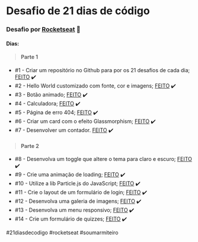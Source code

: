 # Desafio de 21 dias de código
### Desafio por <a href="https://www.instagram.com/p/ChTBg1BpLGU/?utm_source=ig_web_copy_link" target="_blank">Rocketseat</a> 🚀

#### Dias:

> #### Parte 1

+ #1 - Criar um repositório no Github para por os 21 desafios de cada dia;  <a href="https://lucyanovidio.github.io/desafio-21-dias-codigo-rocketseat/dia-1">FEITO</a> ✔️
+ #2 - Hello World customizado com fonte, cor e imagens;  <a href="https://lucyanovidio.github.io/desafio-21-dias-codigo-rocketseat/dia-2">FEITO</a> ✔️
+ #3 - Botão animado;  <a href="https://lucyanovidio.github.io/desafio-21-dias-codigo-rocketseat/dia-3">FEITO</a> ✔️
+ #4 - Calculadora;  <a href="https://lucyanovidio.github.io/desafio-21-dias-codigo-rocketseat/dia-4">FEITO</a> ✔️
+ #5 - Página de erro 404;  <a href="https://lucyanovidio.github.io/desafio-21-dias-codigo-rocketseat/dia-5">FEITO</a> ✔️
+ #6 - Criar um card com o efeito Glassmorphism;  <a href="https://lucyanovidio.github.io/desafio-21-dias-codigo-rocketseat/dia-6">FEITO</a> ✔️
+ #7 - Desenvolver um contador.  <a href="https://lucyanovidio.github.io/desafio-21-dias-codigo-rocketseat/dia-7">FEITO</a> ✔️

> #### Parte 2

+ #8 - Desenvolva um toggle que altere o tema para claro e escuro;  <a href="https://lucyanovidio.github.io/desafio-21-dias-codigo-rocketseat/dia-8">FEITO</a> ✔️
+ #9 - Crie uma animação de loading;  <a href="https://lucyanovidio.github.io/desafio-21-dias-codigo-rocketseat/dia-9">FEITO</a> ✔️
+ #10 - Utilize a lib Particle.js do JavaScript;  <a href="https://lucyanovidio.github.io/desafio-21-dias-codigo-rocketseat/dia-10">FEITO</a> ✔️
+ #11 - Crie o layout de um formulário de login;  <a href="https://lucyanovidio.github.io/desafio-21-dias-codigo-rocketseat/dia-11">FEITO</a> ✔️
+ #12 - Desenvolva uma galeria de imagens;  <a href="https://lucyanovidio.github.io/desafio-21-dias-codigo-rocketseat/dia-12">FEITO</a> ✔️
+ #13 - Desenvolva um menu responsivo;  <a href="https://lucyanovidio.github.io/desafio-21-dias-codigo-rocketseat/dia-13">FEITO</a> ✔️
+ #14 - Crie um formulário de quizzes;  <a href="https://lucyanovidio.github.io/desafio-21-dias-codigo-rocketseat/dia-14">FEITO</a> ✔️

#21diasdecodigo #rocketseat #soumarmiteiro
